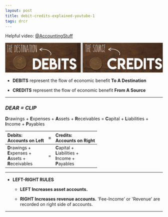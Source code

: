 ```yaml
---
layout: post
title: debit-credits-explained-youtube-1
tags: drcr
---
```


Helpful video: [@AccountingStuff](https://www.youtube.com/watch?v=VhwZ9t2b3Zk)

![Cedit=Destination Debit=Source](/assets/mc-graw-accounting-course/debit-destination-credit-source.png)

- **DEBITS** represent the flow of economic benefit **To A Destination**

- **CREDITS** represent the flow of economic benefit **From A Source**

---

### *DEAR = CLIP*
   
**D**rawings + **E**xpenses + **A**ssets + **R**eceivables = **C**apital + **L**iabilities +  **I**ncome + **P**ayables

| Debits: <br> Accounts on Left |=| Credits: <br> Accounts on Right |
|:----------|-|:-|
| **D**rawings + <br> **E**xpenses + <br> **A**ssets + <br> **R**eceivables |=| **C**apital + <br> **L**iabilities + <br> **I**ncome + <br> **P**ayables |

---

- **LEFT-RIGHT RULES**

  - **LEFT Increases asset accounts.**

  - **RIGHT Increases revenue accounts.** 'Fee-Income' or 'Revenue' are recorded on right side of accounts.

---
